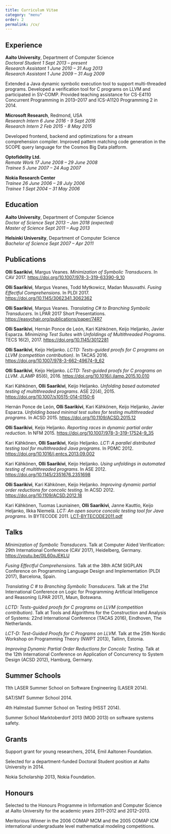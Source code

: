 ```yaml
---
title: Curriculum Vitae
category: "menu"
order: 2
permalink: /cv/
---
```


## Experience

**Aalto University**, Department of Computer Science  
*Doctoral Student* <span class="rightalign">*1 Sept 2013 – present*</span>  
*Research Assistant* <span class="rightalign">*1 June 2010 – 31 Aug 2013*</span>  
*Research Assistant* <span class="rightalign">*1 June 2009 – 31 Aug 2009*</span>

Extended a Java dynamic symbolic execution tool to support multi-threaded programs. Developed a verification tool for C programs on LLVM and participated in SV-COMP. Provided teaching assistance for CS-E4110 Concurrent Programming in 2013–2017 and ICS-A1120 Programming 2 in 2014.

**Microsoft Research**, Redmond, USA  
*Research Intern* <span class="rightalign">*6 June 2016 - 9 Sept 2016*</span>  
*Research Intern* <span class="rightalign">*2 Feb 2015 - 8 May 2015*</span>

Developed frontend, backend and optimizations for a stream comprehension compiler. Improved pattern matching code generation in the SCOPE query language for the Cosmos Big Data platform.

**Optofidelity Ltd.**  
*Remote Work* <span class="rightalign">*17 June 2008 – 29 June 2008*</span>  
*Trainee* <span class="rightalign">*5 June 2007 – 24 Aug 2007*</span>

**Nokia Research Center**  
*Trainee* <span class="rightalign">*26 June 2006 – 28 July 2006*</span>  
*Trainee* <span class="rightalign">*1 Sept 2004 – 31 May 2006*</span>

## Education

**Aalto University**, Department of Computer Science  
*Doctor of Science* <span class="rightalign">*Sept 2013 – Jan 2018 (expected)*</span>  
*Master of Science* <span class="rightalign">*Sept 2011 – Aug 2013*</span>

**Helsinki University**, Department of Computer Science  
*Bachelor of Science* <span class="rightalign">*Sept 2007 – Apr 2011*</span>

## Publications

**Olli Saarikivi**, Margus Veanes.
*Minimization of Symbolic Transducers*.
In CAV 2017.
<span class="automargin"><https://doi.org/10.1007/978-3-319-63390-9_10></span>

**Olli Saarikivi**, Margus Veanes, Todd Mytkowicz, Madan Musuvathi.
*Fusing Effectful Comprehensions*.
In PLDI 2017.
<span class="automargin"><https://doi.org/10.1145/3062341.3062362></span>

**Olli Saarikivi**, Margus Veanes.
*Translating C# to Branching Symbolic Transducers*.
In LPAR 2017 Short Presentations.
<span class="automargin"><https://easychair.org/publications/paper/74R7></span>

**Olli Saarikivi**, Hernán Ponce de León, Kari Kähkönen, Keijo Heljanko, Javier Esparza.
*Minimizing Test Suites with Unfoldings of Multithreaded Programs*.
TECS 16(2), 2017.
<span class="automargin"><https://doi.org/10.1145/3012281></span>

**Olli Saarikivi**, Keijo Heljanko.
*LCTD: Tests-guided proofs for C programs on LLVM (competition contribution)*.
In TACAS 2016.
<span class="automargin"><https://doi.org/10.1007/978-3-662-49674-9_62></span>

**Olli Saarikivi**, Keijo Heljanko.
*LCTD: Test-guided proofs for C programs on LLVM*.
JLAMP 85(6), 2016.
<span class="automargin"><https://doi.org/10.1016/j.jlamp.2015.10.010></span>

Kari Kähkönen, **Olli Saarikivi**, Keijo Heljanko.
*Unfolding based automated testing of multithreaded programs*.
ASE 22(4), 2015.
<span class="automargin"><https://doi.org/10.1007/s10515-014-0150-6></span>

Hernán Ponce de León, **Olli Saarikivi**, Kari Kähkönen, Keijo Heljanko, Javier Esparza.
*Unfolding based minimal test suites for testing multithreaded programs*.
In ACSD 2015.
<span class="automargin"><https://doi.org/10.1109/ACSD.2015.12></span>

**Olli Saarikivi**, Keijo Heljanko.
*Reporting races in dynamic partial order reduction*.
In NFM 2015.
<span class="automargin"><https://doi.org/10.1007/978-3-319-17524-9_35></span>

Kari Kähkönen, **Olli Saarikivi**, Keijo Heljanko.
*LCT: A parallel distributed testing tool for multithreaded Java programs*.
In PDMC 2012.
<span class="automargin"><https://doi.org/10.1016/j.entcs.2013.09.002></span>

Kari Kähkönen, **Olli Saarikivi**, Keijo Heljanko.
*Using unfoldings in automated testing of multithreaded programs*.
In ASE 2012.
<span class="automargin"><https://doi.org/10.1145/2351676.2351698></span>

**Olli Saarikivi**, Kari Kähkönen, Keijo Heljanko.
*Improving dynamic partial order reductions for concolic testing*.
In ACSD 2012.
<span class="automargin"><https://doi.org/10.1109/ACSD.2012.18></span>

Kari Kähkönen, Tuomas Launiainen, **Olli Saarikivi**, Janne Kauttio, Keijo Heljanko, Ilkka Niemelä.
*LCT: An open source concolic testing tool for Java programs*.
In BYTECODE 2011.
<span class="automargin">[LCT-BYTECODE2011.pdf](/LCT-BYTECODE2011.pdf)</span>

## Talks

*Minimization of Symbolic Transducers*. Talk at Computer Aided Verification: 29th International Conference (CAV 2017), Heidelberg, Germany. <span class="automargin"><https://youtu.be/0IL60qJEKLU></span>

*Fusing Effectful Comprehensions*. Talk at the 38th ACM SIGPLAN Conference on Programming Language Design and Implementation (PLDI 2017), Barcelona, Spain.

*Translating C # to Branching Symbolic Transducers*. Talk at the 21st International Conference on Logic for Programming Artificial Intelligence and Reasoning (LPAR 2017), Maun, Botswana.

*LCTD: Tests-guided proofs for C programs on LLVM (competition contribution)*. Talk at Tools and Algorithms for the Construction and Analysis of Systems: 22nd International Conference (TACAS 2016), Eindhoven, The Netherlands.

*LCT-D: Test-Guided Proofs for C Programs on LLVM*. Talk at the 25th Nordic Workshop on Programming Theory (NWPT 2013), Tallinn, Estonia.

*Improving Dynamic Partial Order Reductions for Concolic Testing*. Talk at the 12th International Conference on Application of Concurrency to System Design (ACSD 2012), Hamburg, Germany.

## Summer Schools

11th LASER Summer School on Software Engineering (LASER 2014).

SAT/SMT Summer School 2014.

4th Halmstad Summer School on Testing (HSST 2014).

Summer School Marktoberdorf 2013 (MOD 2013) on software systems safety.

## Grants

Support grant for young researchers, 2014, Emil Aaltonen Foundation.

Selected for a department-funded Doctoral Student position at Aalto University in 2014.

Nokia Scholarship 2013, Nokia Foundation.

## Honours

Selected to the Honours Programme in Information and Computer Science at Aalto University for the academic years 2011–2012 and 2012–2013.

Meritorious Winner in the 2006 COMAP MCM and the 2005 COMAP ICM international undergraduate level mathematical modeling competitions.
